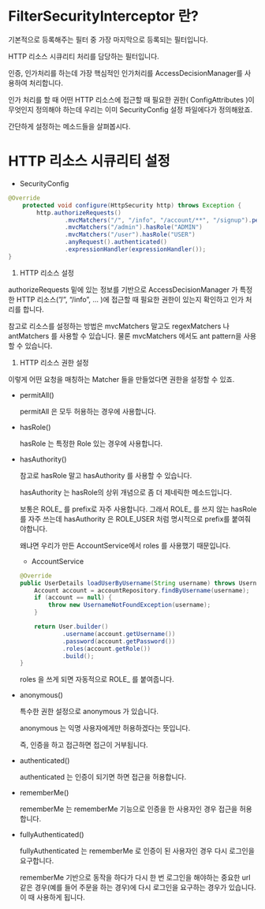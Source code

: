 # **FilterSecurityInterceptor 란?**

기본적으로 등록해주는 필터 중 가장 마지막으로 등록되는 필터입니다.

HTTP 리소스 시큐리티 처리를 담당하는 필터입니다.

인증, 인가처리를 하는데 가장 핵심적인 인가처리를 AccessDecisionManager를 사용하여 처리합니다.

인가 처리를 할 때 어떤 HTTP 리소스에 접근할 때 필요한 권한( ConfigAttributes )이 무엇인지 정의해야 하는데 우리는 이미 SecurityConfig 설정 파일에다가 정의해왔죠.

간단하게 설정하는 메소드들을 살펴봅시다.

# HTTP 리소스 시큐리티 설정

- SecurityConfig

```java
@Override
    protected void configure(HttpSecurity http) throws Exception {
        http.authorizeRequests()
                .mvcMatchers("/", "/info", "/account/**", "/signup").permitAll()
                .mvcMatchers("/admin").hasRole("ADMIN")
                .mvcMatchers("/user").hasRole("USER")
                .anyRequest().authenticated()
                .expressionHandler(expressionHandler());
}
```

1. HTTP 리소스 설정

authorizeRequests 밑에 있는 정보를 기반으로 AccessDecisionManager 가 특정한 HTTP 리소스(”/”, “/info”, … )에 접근할 때 필요한 권한이 있는지 확인하고 인가 처리를 합니다.

참고로 리소스를 설정하는 방법은 mvcMatchers 말고도 regexMatchers 나 antMatchers 를 사용할 수 있습니다. 물론 mvcMatchers 에서도 ant pattern을 사용할 수 있습니다.

1. HTTP 리소스 권한 설정

이렇게 어떤 요청을 매칭하는 Matcher 들을 만들었다면 권한을 설정할 수 있죠.

- permitAll()
    
    permitAll 은 모두 허용하는 경우에 사용합니다.
    
- hasRole()
    
    hasRole 는 특정한 Role 있는 경우에 사용합니다.
    
- hasAuthority()
    
    참고로 hasRole 말고 hasAuthority 를 사용할 수 있습니다.
    
    hasAuthority 는 hasRole의 상위 개념으로 좀 더 제네릭한 메소드입니다.
    
    보통은 ROLE_ 를 prefix로 자주 사용합니다. 그래서 ROLE_ 를 쓰지 않는 hasRole 를 자주 쓰는데 hasAuthority 은 ROLE_USER 처럼 명시적으로 prefix를 붙여줘야합니다.
    
    왜냐면 우리가 만든 AccountService에서 roles 를 사용했기 때문입니다.
    
    - AccountService
    
    ```java
    @Override
    public UserDetails loadUserByUsername(String username) throws UsernameNotFoundException {
        Account account = accountRepository.findByUsername(username);
        if (account == null) {
            throw new UsernameNotFoundException(username);
        }
    
        return User.builder()
                .username(account.getUsername())
                .password(account.getPassword())
                .roles(account.getRole())
                .build();
    }
    ```
    
    roles 을 쓰게 되면 자동적으로 ROLE_ 를 붙여줍니다.
    
- anonymous()
    
    특수한 권한 설정으로 anonymous 가 있습니다.
    
    anonymous 는 익명 사용자에게만 허용하겠다는 뜻입니다.
    
    즉, 인증을 하고 접근하면 접근이 거부됩니다.
    
- authenticated()
    
    authenticated 는 인증이 되기면 하면 접근을 허용합니다.
    
- rememberMe()
    
    rememberMe 는 rememberMe 기능으로 인증을 한 사용자인 경우 접근을 허용합니다.
    
- fullyAuthenticated()
    
    fullyAuthenticated 는 rememberMe 로 인증이 된 사용자인 경우 다시 로그인을 요구합니다.
    
    rememberMe 기반으로 동작을 하다가 다시 한 번 로그인을 해야하는 중요한 url 같은 경우(예를 들어 주문을 하는 경우)에 다시 로그인을 요구하는 경우가 있습니다. 이 때 사용하게 됩니다.